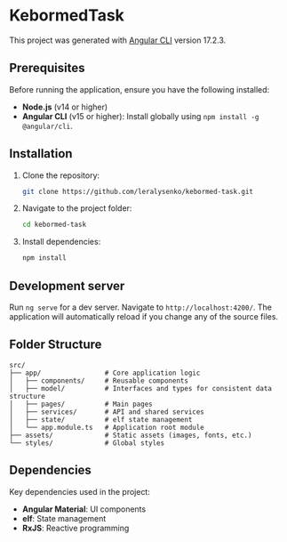 # KebormedTask

This project was generated with [Angular CLI](https://github.com/angular/angular-cli) version 17.2.3.

## Prerequisites
Before running the application, ensure you have the following installed:
- **Node.js** (v14 or higher)  
- **Angular CLI** (v15 or higher): Install globally using `npm install -g @angular/cli`.

## Installation
1. Clone the repository:
   ```bash
   git clone https://github.com/leralysenko/kebormed-task.git
   ```
2. Navigate to the project folder:
   ```bash
   cd kebormed-task
   ```
3. Install dependencies:
   ```bash
   npm install
   ```

## Development server

Run `ng serve` for a dev server. Navigate to `http://localhost:4200/`. The application will automatically reload if you change any of the source files.

## Folder Structure
```plaintext
src/
├── app/                # Core application logic
│   ├── components/     # Reusable components
│   ├── model/          # Interfaces and types for consistent data structure
│   ├── pages/          # Main pages
│   ├── services/       # API and shared services
│   ├── state/          # elf state management
│   └── app.module.ts   # Application root module
├── assets/             # Static assets (images, fonts, etc.)
└── styles/             # Global styles
```

## Dependencies
Key dependencies used in the project:
- **Angular Material**: UI components
- **elf**: State management
- **RxJS**: Reactive programming

